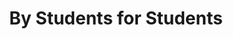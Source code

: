 ---
page: "home"
section: "parallax"

title: "By Students for Students"
content: "We believe that to truly appeal to students’ minds and hearts, the ideas, planning, and execution of the conference must sprout from students."
---
